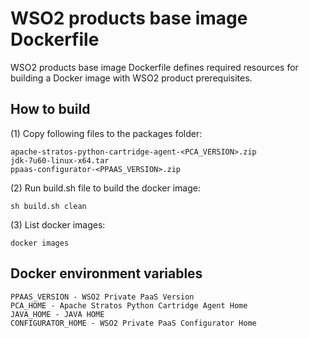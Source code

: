 # WSO2 products base image Dockerfile

WSO2 products base image Dockerfile defines required resources for building a Docker image with WSO2 product prerequisites.

## How to build

(1) Copy following files to the packages folder:
```
apache-stratos-python-cartridge-agent-<PCA_VERSION>.zip
jdk-7u60-linux-x64.tar
ppaas-configurator-<PPAAS_VERSION>.zip
```

(2)  Run build.sh file to build the docker image:
```
sh build.sh clean
```

(3) List docker images:
```
docker images
```

## Docker environment variables
```
PPAAS_VERSION - WSO2 Private PaaS Version
PCA_HOME - Apache Stratos Python Cartridge Agent Home
JAVA_HOME - JAVA HOME
CONFIGURATOR_HOME - WSO2 Private PaaS Configurator Home
```